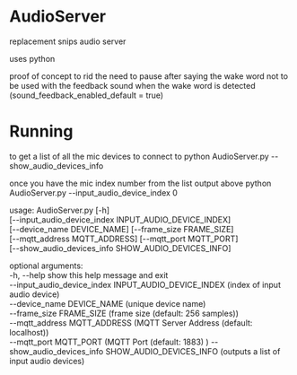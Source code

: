 # AudioServer
replacement snips audio server

uses python 

proof of concept to rid the need to pause after saying the wake word
not to be used with the feedback sound when the wake word is detected (sound_feedback_enabled_default = true)

# Running

to get a list of all the mic devices to connect to
python AudioServer.py --show_audio_devices_info

once you have the mic index number from the list output above 
python AudioServer.py --input_audio_device_index 0 

usage: AudioServer.py [-h]  
                      [--input_audio_device_index INPUT_AUDIO_DEVICE_INDEX]  
                      [--device_name DEVICE_NAME] [--frame_size FRAME_SIZE]  
                      [--mqtt_address MQTT_ADDRESS] [--mqtt_port MQTT_PORT]  
                      [--show_audio_devices_info SHOW_AUDIO_DEVICES_INFO]  

optional arguments:  
  -h, --help            show this help message and exit  
  --input_audio_device_index INPUT_AUDIO_DEVICE_INDEX   (index of input audio device)  
  --device_name DEVICE_NAME   (unique device name)  
  --frame_size FRAME_SIZE  (frame size (default: 256 samples))  
  --mqtt_address MQTT_ADDRESS  (MQTT Server Address (default: localhost))  
  --mqtt_port MQTT_PORT  (MQTT Port (default: 1883) ) 
  --show_audio_devices_info SHOW_AUDIO_DEVICES_INFO  (outputs a list of input audio devices)  

